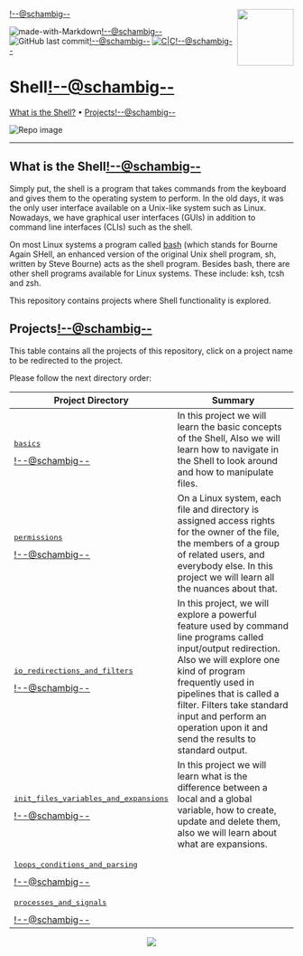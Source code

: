 <img align='right' src='https://user-images.githubusercontent.com/5713670/87202985-820dcb80-c2b6-11ea-9f56-7ec461c497c3.gif' width='100'><!--@schambig-->

![made-with-Markdown](https://img.shields.io/badge/Made%20with-Markdown-1f425f.svg)<!--@schambig-->
![GitHub last commit](https://img.shields.io/github/last-commit/schambig/holbertonschool-low_level_programming)<!--@schambig-->
[![C|C](https://img.shields.io/badge/Repo-365%20commits-orange.svg)](https://sourcerer.io/schambig)<!--@schambig-->

# Shell<!--@schambig-->

[What is the Shell?](#what-is-the-shell)</a> • [Projects](#projects)<!--@schambig-->

![Repo image](https://i.imgur.com/limb6u3.jpg)

---

## What is the Shell<!--@schambig-->

Simply put, the shell is a program that takes commands from the keyboard and gives them to the operating system to perform. In the old days, it was the only user interface available on a Unix-like system such as Linux. Nowadays, we have graphical user interfaces (GUIs) in addition to command line interfaces (CLIs) such as the shell.

On most Linux systems a program called [bash](http://linuxcommand.org/lc3_man_pages/bash1.html) (which stands for Bourne Again SHell, an enhanced version of the original Unix shell program, sh, written by Steve Bourne) acts as the shell program. Besides bash, there are other shell programs available for Linux systems. These include: ksh, tcsh and zsh.

This repository contains projects where Shell functionality is explored.

## Projects<!--@schambig-->

This table contains all the projects of this repository, click on a project name to be redirected to the project.

Please follow the next directory order:

| Project Directory | Summary |
| --- | --- |
| <pre>[basics](basics)</pre><!--@schambig--> | In this project we will learn the basic concepts of the Shell, Also we will learn how to navigate in the Shell to look around and how to manipulate files. |
| <pre>[permissions](permissions)</pre><!--@schambig--> | On a Linux system, each file and directory is assigned access rights for the owner of the file, the members of a group of related users, and everybody else. In this project we will learn all the nuances about that. |
| <pre>[io_redirections_and_filters](io_redirections_and_filters)</pre><!--@schambig--> | In this project, we will explore a powerful feature used by command line programs called input/output redirection. Also we will explore one kind of program frequently used in pipelines that is called a filter. Filters take standard input and perform an operation upon it and send the results to standard output.  |
| <pre>[init_files_variables_and_expansions](init_files_variables_and_expansions)</pre><!--@schambig--> | In this project we will learn what is the difference between a local and a global variable, how to create, update and delete them, also we will learn about what are expansions. |
| <pre>[loops_conditions_and_parsing](loops_conditions_and_parsing)</pre><!--@schambig--> |  |
| <pre>[processes_and_signals](processes_and_signals)</pre><!--@schambig--> |  |

<p align="center">
  <img src="https://capsule-render.vercel.app/api?type=waving&color=gradient&height=60&section=footer"/>
</p>
